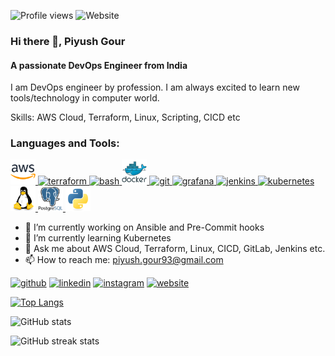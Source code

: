 ![Profile views](https://gpvc.arturio.dev/piyushgour) ![Website](https://img.shields.io/website?down_message=offline&up_color=dark%20green&up_message=up&url=http%3A%2F%2Fwww.piyushgour.in)
### Hi there 👋, Piyush Gour
#### A passionate DevOps Engineer from India
I am DevOps engineer by profession. I am always excited to learn new tools/technology in computer world. 

Skills: AWS Cloud, Terraform, Linux, Scripting, CICD etc
<h3 align="left">Languages and Tools:</h3>
<p align="left"> <a href="https://aws.amazon.com" target="_blank"> <img src="https://raw.githubusercontent.com/devicons/devicon/master/icons/amazonwebservices/amazonwebservices-original-wordmark.svg" alt="aws" width="40" height="40"/> </a> <a href="https://www.terraform.io" target="_blank"> <img src="https://www.vectorlogo.zone/logos/terraformio/terraformio-icon.svg" alt="terraform" width="40" height="40"/> </a> <a href="https://www.gnu.org/software/bash/" target="_blank"> <img src="https://www.vectorlogo.zone/logos/gnu_bash/gnu_bash-icon.svg" alt="bash" width="40" height="40"/> </a> <a href="https://www.docker.com/" target="_blank"> <img src="https://raw.githubusercontent.com/devicons/devicon/master/icons/docker/docker-original-wordmark.svg" alt="docker" width="40" height="40"/> </a> <a href="https://git-scm.com/" target="_blank"> <img src="https://www.vectorlogo.zone/logos/git-scm/git-scm-icon.svg" alt="git" width="40" height="40"/> </a> <a href="https://grafana.com" target="_blank"> <img src="https://www.vectorlogo.zone/logos/grafana/grafana-icon.svg" alt="grafana" width="40" height="40"/> </a> <a href="https://www.jenkins.io" target="_blank"> <img src="https://www.vectorlogo.zone/logos/jenkins/jenkins-icon.svg" alt="jenkins" width="40" height="40"/> </a> <a href="https://kubernetes.io" target="_blank"> <img src="https://www.vectorlogo.zone/logos/kubernetes/kubernetes-icon.svg" alt="kubernetes" width="40" height="40"/> </a> <a href="https://www.linux.org/" target="_blank"> <img src="https://raw.githubusercontent.com/devicons/devicon/master/icons/linux/linux-original.svg" alt="linux" width="40" height="40"/> </a> <a href="https://www.postgresql.org" target="_blank"> <img src="https://raw.githubusercontent.com/devicons/devicon/master/icons/postgresql/postgresql-original-wordmark.svg" alt="postgresql" width="40" height="40"/> </a> <a href="https://www.python.org" target="_blank"> <img src="https://raw.githubusercontent.com/devicons/devicon/master/icons/python/python-original.svg" alt="python" width="40" height="40"/> </a> </p>

- 🔭 I’m currently working on Ansible and Pre-Commit hooks 
- 🌱 I’m currently learning Kubernetes 
- 💬 Ask me about AWS Cloud, Terraform, Linux, CICD, GitLab, Jenkins etc. 
- 📫 How to reach me: piyush.gour93@gmail.com 


[<img src='https://cdn.jsdelivr.net/npm/simple-icons@3.0.1/icons/github.svg' alt='github' height='40'>](https://github.com/piyushgour)  [<img src='https://cdn.jsdelivr.net/npm/simple-icons@3.0.1/icons/linkedin.svg' alt='linkedin' height='40'>](https://www.linkedin.com/in/https://linkedin.com/in/piyushgour/)  [<img src='https://cdn.jsdelivr.net/npm/simple-icons@3.0.1/icons/instagram.svg' alt='instagram' height='40'>](https://www.instagram.com/just_like_piyush/)  [<img src='https://cdn.jsdelivr.net/npm/simple-icons@3.0.1/icons/icloud.svg' alt='website' height='40'>](www.piyushgour.in)  

[![Top Langs](https://github-readme-stats.vercel.app/api/top-langs/?username=piyushgour)](https://github.com/anuraghazra/github-readme-stats)

![GitHub stats](https://github-readme-stats.vercel.app/api?username=piyushgour&show_icons=true&count_private=true)  

![GitHub streak stats](https://github-readme-streak-stats.herokuapp.com/?user=piyushgour)  

  